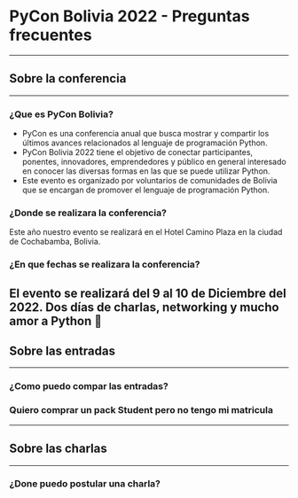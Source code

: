 # PyCon Bolivia 2022 - Preguntas frecuentes 
---

## Sobre la conferencia
---
### ¿Que es PyCon Bolivia?
* PyCon es una conferencia anual que busca mostrar y compartir los últimos avances relacionados al lenguaje de programación Python.
* PyCon Bolivia 2022 tiene el objetivo de conectar participantes, ponentes, innovadores, emprendedores y público en general interesado en conocer las diversas formas en las que se puede utilizar Python.
* Este evento es organizado por voluntarios de comunidades de Bolivia que se encargan de promover el lenguaje de programación Python. 
### ¿Donde se realizara la conferencia?

Este año nuestro evento se realizará en el Hotel Camino Plaza en la ciudad de Cochabamba, Bolivia.
### ¿En que fechas se realizara la conferencia?

El evento se realizará del 9 al 10 de Diciembre del 2022. Dos días de charlas, networking y mucho amor a Python :snake:
---
## Sobre las entradas
---
### ¿Como puedo compar las entradas?
### Quiero comprar un pack Student pero no tengo mi matricula
---
## Sobre las charlas
---
### ¿Done puedo postular una charla?
